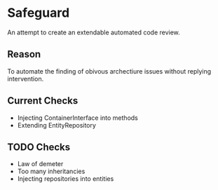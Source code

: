 # Safeguard

An attempt to create an extendable automated code review.

## Reason

To automate the finding of obivous archectiure issues without replying intervention.

## Current Checks

* Injecting ContainerInterface into methods
* Extending EntityRepository

## TODO Checks

* Law of demeter
* Too many inheritancies
* Injecting repositories into entities

